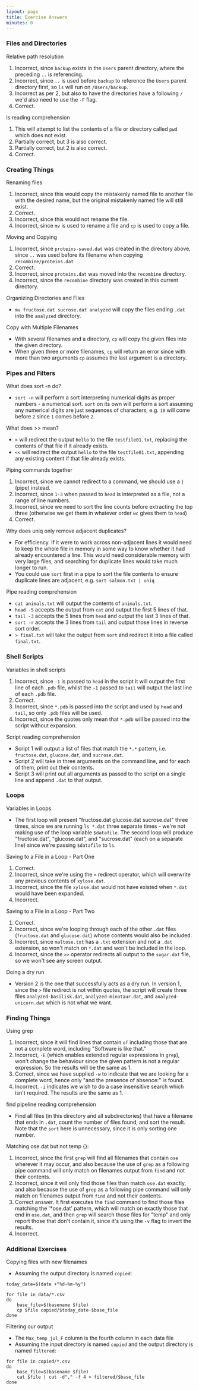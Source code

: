 ```yaml
---
layout: page
title: Exercise Answers
minutes: 0
---
```


### Files and Directories

Relative path resolution

1. Incorrect, since `backup` exists in the `Users` parent directory, where the preceding `..` is referencing.
2. Incorrect, since `..` is used before `backup` to reference the `Users` parent directory first, so `ls` will run on `/Users/backup`.
3. Incorrect as per 2, but also to have the directories have a following `/` we'd also need to use the `-F` flag.
4. Correct.

ls reading comprehension

1. This will attempt to list the contents of a file or directory called `pwd` which does not exist.
2. Partially correct, but 3 is also correct.
3. Partially correct, but 2 is also correct.
4. Correct.

### Creating Things

Renaming files

1. Incorrect, since this would copy the mistakenly named file to another file with the desired name, but the original mistakenly named file will still exist.
2. Correct.
3. Incorrect, since this would not rename the file.
4. Incorrect, since `mv` is used to rename a file and `cp` is used to copy a file.

Moving and Copying

1. Incorrect, since `proteins-saved.dat` was created in the directory above, since `..` was used before its filename when copying `recombine/proteins.dat`
2. Correct.
3. Incorrect, since `proteins.dat` was moved into the `recombine` directory.
4. Incorrect, since the `recombine` directory was created in this current directory.

Organizing Directories and Files

 - `mv fructose.dat sucrose.dat analyzed` will copy the files ending `.dat` into the `analyzed` directory.

Copy with Multiple Filenames

 - With several filenames and a directory, `cp` will copy the given files into the given directory.
 - When given three or more filenames, `cp` will return an error since with more than two arguments `cp` assumes the last argument is a directory.

### Pipes and Filters

What does sort -n do?

 - `sort -n` will perform a sort interpreting numerical digits as proper numbers - a numerical sort. `sort` on its own will
perform a sort assuming any numerical digits are just sequences of characters, e.g. `10` will come before `2` since `1` comes before `2`.

What does >> mean?

 - `>` will redirect the output `hello` to the file `testfile01.txt`, replacing the contents of that file if it already exists.
 - `<<` will redirect the output `hello` to the file `testfile01.txt`, appending any existing content if that file already exists.

Piping commands together

1. Incorrect, since we cannot redirect to a command, we should use a `|` (pipe) instead.
2. Incorrect, since `1-3` when passed to `head` is interpreted as a file, not a range of line numbers.
3. Incorrect, since we need to sort the line counts before extracting the top three (otherwise we get them in whatever order `wc` gives them to `head`)
4. Correct.

Why does uniq only remove adjacent duplicates?

 - For efficiency. If it were to work across non-adjacent lines it would need to keep the whole file in memory in some way to know whether it had already encountered a line. This would need considerable memory with very large files, and searching for duplicate lines would take much longer to run.
 - You could use `sort` first in a pipe to sort the file contents to ensure duplicate lines are adjacent, e.g. `sort salmon.txt | uniq`

Pipe reading comprehension

 - `cat animals.txt` will output the contents of `animals.txt`.
 - `head -5` accepts the output from `cat` and output the first 5 lines of that.
 - `tail -3` accepts the 5 lines from `head` and output the last 3 lines of that.
 - `sort -r` accepts the 3 lines from `tail` and output those lines in reverse sort order.
 - `> final.txt` will take the output from `sort` and redirect it into a file called `final.txt`.

### Shell Scripts

Variables in shell scripts

1. Incorrect, since `-1` is passed to `head` in the script it will output the first line of each `.pdb` file, whilst the `-1` passed to `tail` will output the last line of each `.pdb` file.
2. Correct.
3. Incorrect, since `*.pdb` is passed into the script and used by `head` and `tail`, so only `.pdb` files will be used.
4. Incorrect, since the quotes only mean that `*.pdb` will be passed into the script without expansion.

Script reading comprehension

 - Script 1 will output a list of files that match the `*.*` pattern, i.e. `fructose.dat`, `glucose.dat`, and `sucrose.dat`.
 - Script 2 will take in three arguments on the command line, and for each of them, print out their contents.
 - Script 3 will print out all arguments as passed to the script on a single line and append `.dat` to that output.

### Loops

Variables in Loops

 - The first loop will present "fructose.dat glucose.dat  sucrose.dat" three times, since we are running `ls *.dat` three separate times - we're not making use of the loop variable `$datafile`. The second loop will produce "fructose.dat", "glucose.dat", and "sucrose.dat" (each on a separate line) since we're passing `$datafile` to `ls`.

Saving to a File in a Loop - Part One

1. Correct.
2. Incorrect, since we're using the `>` redirect operator, which will overwrite any previous contents of `xylose.dat`.
3. Incorrect, since the file `xylose.dat` would not have existed when `*.dat` would have been expanded.
4. Incorrect.

Saving to a File in a Loop - Part Two

1. Correct.
2. Incorrect, since we're looping through each of the other `.dat` files (`fructose.dat` and `glucose.dat`) whose contents would also be included.
3. Incorrect, since `maltose.txt` has a `.txt` extension and not a `.dat` extension, so won't match on `*.dat` and won't be included in the loop.
4. Incorrect, since the `>>` operator redirects all output to the `sugar.dat` file, so we won't see any screen output.

Doing a dry run

- Version 2 is the one that successfully acts as a dry run. In version 1, since the `>` file redirect is not within quotes, the script will create three files `analyzed-basilisk.dat`, `analyzed-minotaur.dat`, and `analyzed-unicorn.dat` which is not what we want.

### Finding Things

Using grep

1. Incorrect, since it will find lines that contain `of` including those that are not a complete word, including "Software is like that."
2. Incorrect, `-E` (which enables extended regular expressions in `grep`), won't change the behaviour since the given pattern is not a regular expression. So the results will be the same as 1.
3. Correct, since we have supplied `-w` to indicate that we are looking for a complete word, hence only "and the presence of absence:" is found.
4. Incorrect. `-i` indicates we wish to do a case insensitive search which isn't required. The results are the same as 1.

find pipeline reading comprehension

- Find all files (in this directory and all subdirectories) that have a filename that ends in `.dat`, count the number of files found, and sort the result. Note that the `sort` here is unnecessary, since it is only sorting one number.

Matching ose.dat but not temp {}:

1. Incorrect, since the first `grep` will find all filenames that contain `ose` wherever it may occur, and also because the use of `grep` as a following pipe command will only match on filenames output from `find` and not their contents.
2. Incorrect, since it will only find those files than match `ose.dat` exactly, and also because the use of `grep` as a following pipe command will only match on filenames output from `find` and not their contents.
3. Correct answer. It first executes the `find` command to find those files matching the '*ose.dat' pattern, which will match on exactly those that end in `ose.dat`, and then `grep` will search those files for "temp" and only report those that don't contain it, since it's using the `-v` flag to invert the results.
4. Incorrect.

### Additional Exercises

Copying files with new filenames

- Assuming the output directory is named `copied`:

~~~ {.bash}
today_date=$(date +"%d-%m-%y")

for file in data/*.csv
do
    base_file=$(basename $file)
    cp $file copied/$today_date-$base_file
done
~~~

Filtering our output

- The `Max_temp_jul_F` column is the fourth column in each data file
- Assuming the input directory is named `copied` and the output directory is named `filtered`:

~~~ {.bash}
for file in copied/*.csv
do
    base_file=$(basename $file)
    cat $file | cut -d"," -f 4 > filtered/$base_file
done
~~~
